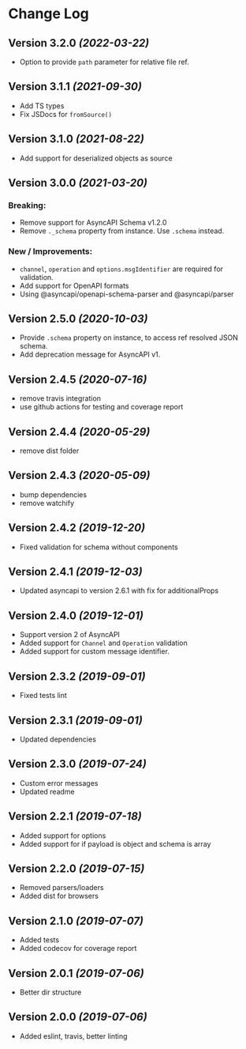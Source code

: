 Change Log
==========

Version 3.2.0 *(2022-03-22)*
----------------------------
* Option to provide `path` parameter for relative file ref.

Version 3.1.1 *(2021-09-30)*
----------------------------
* Add TS types
* Fix JSDocs for `fromSource()`

Version 3.1.0 *(2021-08-22)*
----------------------------
* Add support for deserialized objects as source

Version 3.0.0 *(2021-03-20)*
----------------------------
### Breaking:
* Remove support for AsyncAPI Schema v1.2.0
* Remove `._schema` property from instance. Use `.schema` instead.

### New / Improvements:
* `channel`, `operation` and `options.msgIdentifier` are required for validation.
* Add support for OpenAPI formats
* Using @asyncapi/openapi-schema-parser and @asyncapi/parser

Version 2.5.0 *(2020-10-03)*
----------------------------
* Provide `.schema` property on instance, to access ref resolved JSON schema.
* Add deprecation message for AsyncAPI v1.

Version 2.4.5 *(2020-07-16)*
----------------------------
* remove travis integration
* use github actions for testing and coverage report

Version 2.4.4 *(2020-05-29)*
----------------------------
* remove dist folder

Version 2.4.3 *(2020-05-09)*
----------------------------
* bump dependencies
* remove watchify

Version 2.4.2 *(2019-12-20)*
----------------------------
* Fixed validation for schema without components

Version 2.4.1 *(2019-12-03)*
----------------------------
* Updated asyncapi to version 2.6.1 with fix for additionalProps

Version 2.4.0 *(2019-12-01)*
----------------------------
* Support version 2 of AsyncAPI
* Added support for `Channel` and `Operation` validation
* Added support for custom message identifier.

Version 2.3.2 *(2019-09-01)*
----------------------------
* Fixed tests lint

Version 2.3.1 *(2019-09-01)*
----------------------------
* Updated dependencies

Version 2.3.0 *(2019-07-24)*
----------------------------
* Custom error messages
* Updated readme

Version 2.2.1 *(2019-07-18)*
----------------------------
* Added support for options
* Added support for if payload is object and schema is array

Version 2.2.0 *(2019-07-15)*
----------------------------
* Removed parsers/loaders
* Added dist for browsers

Version 2.1.0 *(2019-07-07)*
----------------------------
* Added tests
* Added codecov for coverage report

Version 2.0.1 *(2019-07-06)*
----------------------------
* Better dir structure

Version 2.0.0 *(2019-07-06)*
----------------------------
* Added eslint, travis, better linting
